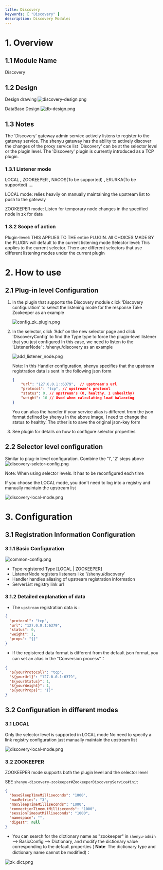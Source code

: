 ```yaml
---
title: Discovery
keywords: [ "Discovery" ]
description: Discovery Modules
---
```


# 1. Overview

## 1.1 Module Name

Discovery

## 1.2 Design

Design drawing
![discovery-design.png](/img/shenyu/plugin/discovery/discovery-design.png)

DataBase Design
![db-design.png](/img/shenyu/plugin/discovery/db-design.png)

## 1.3 Notes


The 'Discovery' gateway admin service actively listens to register to the gateway service. The shenyu gateway has the ability to actively discover the changes of the proxy service list
'Discovery' can be at the selector level or the plugin level.
The 'Discovery' plugin is currently introduced as a TCP plugin.

### 1.3.1 Listener mode

LOCAL , ZOOKEEPER , NACOS(To be supported) , ERURKA(To be supported) ....

LOCAL mode: relies heavily on manually maintaining the upstream list to push to the gateway

ZOOKEEPER mode: Listen for temporary node changes in the specified node in zk for data

### 1.3.2 Scope of action

Plugin-level: THIS APPLIES TO THE entire PLUGIN. All CHOICES MADE BY the PLUGIN will default to the current listening mode
Selector level: This applies to the current selector. There are different selectors that use different listening modes under the current plugin

# 2. How to use

## 2.1 Plug-in level Configuration

1. In the plugin that supports the Discovery module click 'Discovery configuration' to select the listening mode for the response
   Take Zookeeper as an example

   ![config_zk_plugin.png](/img/shenyu/plugin/discovery/config_zk_plugin.png)

2. In the selector, click 'Add' on the new selector page and click 'DiscoveryConfig' to find the Type type to force the plugin-level listener that you just configured
   In this case, we need to listen to the 'ListenerNode' : /shenyu/discovery as an example

   ![add_listener_node.png](/img/shenyu/plugin/discovery/add_listener_node.png)

   Note: In this Handler configuration, shenyu specifies that the upstream registration data is sent in the following json form
    ```json
    {
        "url": "127.0.0.1::6379",  // upstream's url
        "protocol": "tcp", // upstream's protocol
        "status": 0, // upstream's (0, healthy, 1 unhealthy)
        "weight": 10 // Used when calculating load balancing
    }
    ```
   You can alias the handler if your service alias is different from the json format defined by shenyu
   In the above image, I need to change the status to healthy. The other is to save the original json-key form

3. See plugin for details on how to configure selector properties

## 2.2 Selector level configuration

Similar to plug-in level configuration. Combine the '1', '2' steps above
![discovery-seletor-config.png](/img/shenyu/plugin/discovery/discovery-seletor-config.png)

Note: When using selector levels. It has to be reconfigured each time

If you choose the LOCAL mode, you don't need to log into a registry and manually maintain the upstream list

![discovery-local-mode.png](/img/shenyu/plugin/discovery/discovery-local-mode.png)

# 3. Configuration

## 3.1 Registration Information Configuration

### 3.1.1 Basic Configuration
![common-config.png](/img/shenyu/plugin/discovery/common-config.png)

- Type registered Type [LOCAL | ZOOKEEPER]
- ListenerNode registers listeners like '/shenyu/discovery'
- Handler handles aliasing of upstream registration information
- ServerList registry link url


### 3.1.2 Detailed explanation of data
- The `upstream` registration data is :

```json
{
  "protocol": "tcp",
  "url": "127.0.0.1:6379",
  "status": 0,
  "weight": 1,
  "props": "{}"
}
```

- If the registered data format is different from the default json format, you can set an alias in the "Conversion process"：

```json
{
  "${yourProtocol}": "tcp",
  "${yourUrl}": "127.0.0.1:6379",
  "${yourStatus}": 1,
  "${yourWeight}": 1,
  "${yourProps}": "{}"
}
```

## 3.2 Configuration in different modes

### 3.1 LOCAL

Only the selector level is supported in LOCAL mode
No need to specify a link registry configuration just manually maintain the upstream list

![discovery-local-mode.png](/img/shenyu/plugin/discovery/discovery-local-mode.png)

### 3.2 ZOOKEEPER

ZOOKEEPER mode supports both the plugin level and the selector level


SEE `shenyu-discovery-zookeeper#ZookeeperDiscoveryService#init`

```json
{
  "baseSleepTimeMilliseconds": "1000",
  "maxRetries": "3",
  "maxSleepTimeMilliseconds": "1000",
  "connectionTimeoutMilliseconds": "1000",
  "sessionTimeoutMilliseconds": "1000",
  "namespace": "",
  "digest": null
}
```
- You can search for the dictionary name as "zookeeper" in `shenyu-admin` --> BasicConfig --> Dictionary,
  and modify the dictionary value corresponding to the default properties
  ( __Note__: The dictionary type and dictionary name cannot be modified)：


![zk_dict.png](/img/shenyu/plugin/tcp/zk_dict_zh.png)

